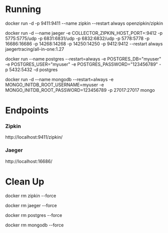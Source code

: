 # Running

docker run -d -p 9411:9411 --name zipkin --restart always openzipkin/zipkin

docker run -d --name jaeger -e COLLECTOR_ZIPKIN_HOST_PORT=:9412 -p 5775:5775/udp -p 6831:6831/udp   -p 6832:6832/udp   -p 5778:5778   -p 16686:16686   -p 14268:14268   -p 14250:14250  -p 9412:9412 --restart always  jaegertracing/all-in-one:1.27

docker run --name postgres --restart=always -e POSTGRES_DB="myuser" -e POSTGRES_USER="myuser" -e POSTGRES_PASSWORD="123456789" -p 5432:5432 -d postgres

docker run -d --name mongodb  --restart=always -e MONGO_INITDB_ROOT_USERNAME=myuser -e MONGO_INITDB_ROOT_PASSWORD=123456789 -p 27017:27017 mongo

# Endpoints

### Zipkin

http://localhost:9411/zipkin/

### Jaeger

http://localhost:16686/

# Clean Up

docker rm zipkin --force

docker rm jaeger --force

docker rm postgres --force

docker rm mongodb --force